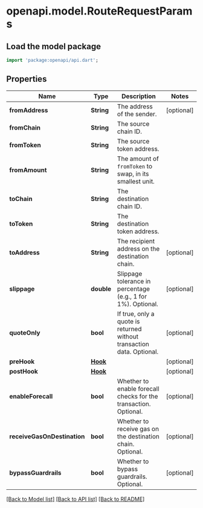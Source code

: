 # openapi.model.RouteRequestParams

## Load the model package
```dart
import 'package:openapi/api.dart';
```

## Properties
Name | Type | Description | Notes
------------ | ------------- | ------------- | -------------
**fromAddress** | **String** | The address of the sender. | [optional] 
**fromChain** | **String** | The source chain ID. | 
**fromToken** | **String** | The source token address. | 
**fromAmount** | **String** | The amount of `fromToken` to swap, in its smallest unit. | 
**toChain** | **String** | The destination chain ID. | 
**toToken** | **String** | The destination token address. | 
**toAddress** | **String** | The recipient address on the destination chain. | [optional] 
**slippage** | **double** | Slippage tolerance in percentage (e.g., 1 for 1%). Optional. | [optional] 
**quoteOnly** | **bool** | If true, only a quote is returned without transaction data. Optional. | [optional] 
**preHook** | [**Hook**](Hook.md) |  | [optional] 
**postHook** | [**Hook**](Hook.md) |  | [optional] 
**enableForecall** | **bool** | Whether to enable forecall checks for the transaction. Optional. | [optional] 
**receiveGasOnDestination** | **bool** | Whether to receive gas on the destination chain. Optional. | [optional] 
**bypassGuardrails** | **bool** | Whether to bypass guardrails. Optional. | [optional] 

[[Back to Model list]](../README.md#documentation-for-models) [[Back to API list]](../README.md#documentation-for-api-endpoints) [[Back to README]](../README.md)


